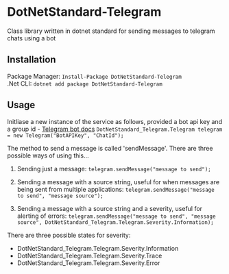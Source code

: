 # DotNetStandard-Telegram
Class library written in dotnet standard for sending messages to telegram chats using a bot

## Installation
Package Manager: `Install-Package DotNetStandard-Telegram`
<br>
.Net CLI: `dotnet add package DotNetStandard-Telegram`

## Usage
Initliase a new instance of the service as follows, provided a bot api key and a group id - [Telegram bot docs](https://core.telegram.org/bots)
`DotNetStandard_Telegram.Telegram telegram = new Telegram("BotAPIKey", "ChatId");`

The method to send a message is called 'sendMessage'. There are three possible ways of using this...
1. Sending just a message:
`telegram.sendMessage("message to send");`

2. Sending a message with a source string, useful for when messages are being sent from multiple applications:
`telegram.sendMessage("message to send", "message source");`

3. Sending a message with a source string and a severity, useful for alerting of errors:
`telegram.sendMessage("message to send", "message source", DotNetStandard_Telegram.Telegram.Severity.Information);`

There are three possible states for severity:
  * DotNetStandard_Telegram.Telegram.Severity.Information
  * DotNetStandard_Telegram.Telegram.Severity.Trace
  * DotNetStandard_Telegram.Telegram.Severity.Error
